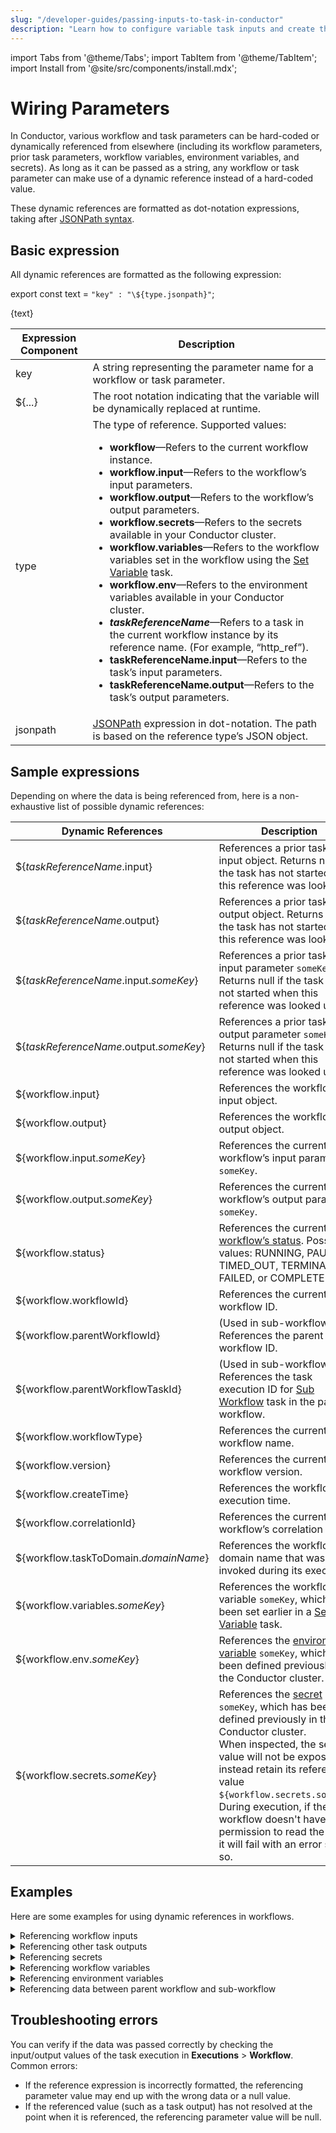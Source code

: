```yaml
---
slug: "/developer-guides/passing-inputs-to-task-in-conductor"
description: "Learn how to configure variable task inputs and create the right expressions to dynamically reference and pass data between tasks."
---
```


import Tabs from '@theme/Tabs';
import TabItem from '@theme/TabItem';
import Install from '@site/src/components/install.mdx';


# Wiring Parameters

In Conductor, various workflow and task parameters can be hard-coded or dynamically referenced from elsewhere (including its workflow parameters, prior task parameters, workflow variables, environment variables, and secrets). As long as it can be passed as a string, any workflow or task parameter can make use of a dynamic reference instead of a hard-coded value.

These dynamic references are formatted as dot-notation expressions, taking after [JSONPath syntax](https://goessner.net/articles/JsonPath/).


## Basic expression

All dynamic references are formatted as the following expression:

export const text = `"key" : "\${type.jsonpath}"`;

<div className="passingDataReference">
    {text}
</div>


| Expression Component     | Description                                                                                                                                                                                                |
| ------------- | ---------------------------------------------------------------------------------------------------------------------------------------------------------------------------------------------------------- |
| key               | A string representing the parameter name for a workflow or task parameter.                                  |
| ${...}            | The root notation indicating that the variable will be dynamically replaced at runtime.                        |
| type              | The type of reference. Supported values:<ul><li>**workflow**—Refers to the current workflow instance.</li> <li>**workflow.input**—Refers to the workflow’s input parameters.</li> <li>**workflow.output**—Refers to the workflow’s output parameters.</li> <li>**workflow.secrets**—Refers to the secrets available in your Conductor cluster.</li> <li>**workflow.variables**—Refers to the workflow variables set in the workflow using the [Set Variable](/reference-docs/operators/set-variable) task.</li> <li>**workflow.env**—Refers to the environment variables available in your Conductor cluster.</li> <li>**_taskReferenceName_**—Refers to a task in the current workflow instance by its reference name. (For example, “http_ref”).</li> <li>**taskReferenceName.input**—Refers to the task’s input parameters.</li> <li>**taskReferenceName.output**—Refers to the task’s output parameters.</li></ul>     |
| jsonpath          | [JSONPath](https://goessner.net/articles/JsonPath/) expression in dot-notation. The path is based on the reference type’s JSON object.     |


## Sample expressions

Depending on where the data is being referenced from, here is a non-exhaustive list of possible dynamic references:

| Dynamic References     | Description                                                                                                                                                                                                |
| ------------- | ---------------------------------------------------------------------------------------------------------------------------------------------------------------------------------------------------------- |
| ${_taskReferenceName_.input}    | References a prior task’s input object. Returns null if the task has not started when this reference was looked up.       |
| ${_taskReferenceName_.output}   | References a prior task’s output object. Returns null if the task has not started when this reference was looked up.       |
| ${_taskReferenceName_.input._someKey_}   | References a prior task’s input parameter `someKey`. Returns null if the task has not started when this reference was looked up.    |
| ${_taskReferenceName_.output._someKey_}  | References a prior task’s output parameter `someKey`. Returns null if the task has not started when this reference was looked up.     |
| ${workflow.input}               | References the workflow’s input object.     |
| ${workflow.output}              | References the workflow’s output object.     |
| ${workflow.input._someKey_}     | References the current workflow’s input parameter `someKey`.     |
| ${workflow.output._someKey_}    | References the current workflow’s output parameter `someKey`.     |
| ${workflow.status}              | References the current [workflow’s status](/developer-guides/task-and-workflow-status-in-conductor). Possible values: RUNNING, PAUSED, TIMED_OUT, TERMINATED, FAILED, or COMPLETED.     |
| ${workflow.workflowId}          | References the current workflow ID.     |
| ${workflow.parentWorkflowId}    | (Used in sub-workflows) References the parent workflow ID.     |
| ${workflow.parentWorkflowTaskId}  | (Used in sub-workflows) References the task execution ID for [Sub Workflow](/reference-docs/operators/sub-workflow) task in the parent workflow.     |
| ${workflow.workflowType}        | References the current workflow name.         |
| ${workflow.version}             | References the current workflow version.    |
| ${workflow.createTime}          | References the workflow execution time.      |
| ${workflow.correlationId}       | References the current workflow’s correlation ID.    |
| ${workflow.taskToDomain._domainName_}    | References the workflow’s domain name that was invoked during its execution.     |
| ${workflow.variables._someKey_}          | References the workflow variable `someKey`, which has been set earlier in a [Set Variable](/reference-docs/operators/set-variable) task.     |
| ${workflow.env._someKey_}                | References the [environment variable](/developer-guides/using-environment-variables) `someKey`, which has been defined previously in the Conductor cluster.    |
| ${workflow.secrets._someKey_}               | References the [secret](/developer-guides/secrets-in-conductor) `someKey`, which has been defined previously in the Conductor cluster. <br/> When inspected, the secret value will not be exposed and instead retain its reference value `${workflow.secrets.someKey}`. <br/> During execution, if the workflow doesn't have permission to read the secret, it will fail with an error saying so.    |


## Examples

Here are some examples for using dynamic references in workflows.

<details><summary>Referencing workflow inputs​​</summary>

For the given workflow input:

``` json
{
  "userID": 1,
  "userName": "SAMPLE",
  "userDetails": {
    "country": "nestedValue",
    "age": 50
  }
}
```
You can reference these workflow inputs elsewhere using the following expressions:

``` json
{
  "user": "${workflow.input.userName}",
  "userAge": "${workflow.input.userDetails.age}"
}
```
At runtime, the parameters will be:

``` json
{
  "user": "SAMPLE",
  "userAge": 50
}
```

</details>

<details><summary>Referencing other task outputs​​</summary>

If a task `previousTaskReference` produced the following output:

```json
{
  "taxZone": "A",
  "productDetails": {
    "nestedKey1": "outputValue-1"
    "nestedKey2": "outputValue-2"
  }
}
```

You can reference these task outputs elsewhere using the following expressions:

```json
{
  "nextTaskInput1": "${previousTaskReference.output.taxZone}",
  "nextTaskInput2": "${previousTaskReference.output.productDetails.nestedKey1}"
}
```

At runtime, the parameters will be:

```json
{
  "nextTaskInput1": "A",
  "nextTaskInput2": "outputValue-1"
}
```

</details>

<details><summary>Referencing secrets​​</summary>

If a secret named `api_key` with the value `Xxhhjiu0nbfdinvdHyj`  is stored in your Conductor cluster, you can reference it in a workflow using the following expression:

```json
{
  "auth": "${workflow.secrets.api_key}"
}
```

At runtime, the parameter `auth` will take on the value `USXxhhjiu0nbfdinvdHyj`. This value will not be exposed in the workflow execution JSON, and users will only see the reference expression while inspecting the JSON object:

```json
{
  "auth": "${workflow.secrets.api_key}"
}
```

</details>

<details><summary>Referencing workflow variables</summary>

If a workflow variable is set using the [Set Variable](/reference-docs/operators/set-variable) task:

``` json
{
  "name": "Orkes"
}
```

The variable can be referenced in the same workflow using the following expression:

``` json
{
  "user": "${workflow.variables.name}"
}
```

:::note
Workflow variables cannot be re-referenced across workflows, even between parent workflow and sub-workflow.
:::

</details>

<details><summary>Referencing environment variables​</summary>

If an environment variable named `location` with the value `US`  is stored in your Conductor cluster, you can reference it in a workflow using the following expression:

```json
{
  "place": "${workflow.env.location}"
}
```

At runtime, the parameters will be:

```json
{
  "place": "US"
}
```

</details>

<details><summary>Referencing data between parent workflow and sub-workflow​</summary>

Tab: From parent workflow

To pass parameters from a parent workflow into its sub-workflow, you must declare them as input parameters for the Sub Workflow task.

**Example**


```
// parent workflow definition with task configuration

{
 "createTime": 1733980872607,
 "updateTime": 0,
 "name": "testParent",
 "description": "workflow with subworkflow",
 "version": 1,
 "tasks": [
   {
     "name": "get_item",
     "taskReferenceName": "get_item_ref",
     "inputParameters": {
       "uri": "https://example.com/api",
       "method": "GET",
       "accept": "application/json",
       "contentType": "application/json",
       "encode": true
     },
     "type": "HTTP",
   },
   {
     "name": "sub_workflow",
     "taskReferenceName": "sub_workflow_ref",
     "inputParameters": {
       "user": "${workflow.variables.name}",
       "item": "${previous_task_ref.output.item[0]}"
     },
     "type": "SUB_WORKFLOW",
     "subWorkflowParam": {
       "name": "testSub",
       "version": 1
     }
   }
 ],
 "inputParameters": [],
 "outputParameters": {}
}
```


If needed, these inputs can then be set as workflow variables within the sub-workflow definition itself using a Set Variable task.

Tab: From sub-workflow

To pass parameters from a sub-workflow back to its parent workflow, you must pass them as the sub-workflow’s output parameters in the sub-workflow definition.


```
// sub-workflow definition
{
 "createTime": 1726651838873,
 "updateTime": 1733983507294,
 "name": "testSub",
 "description": "subworkflow for parent workflow",
 "version": 1,
 "tasks": [
   {
     "name": "get-user",
     "taskReferenceName": "get-user_ref",
     "inputParameters": {
       "uri": "https://example.com/api",
       "method": "GET",
       "accept": "application/json",
       "contentType": "application/json",
       "encode": true
     },
     "type": "HTTP",
   },
   {
     "name": "send-notification",
     "taskReferenceName": "send-notification_ref",
     "inputParameters": {
       "uri": "https://example.com/api",
       "method": "GET",
       "accept": "application/json",
       "contentType": "application/json",
       "encode": true
     },
     "type": "HTTP",
   }
 ],
 "inputParameters": [],
 "outputParameters": {
   "location": "${get-user_ref.output.response.body.results[0].location.country}",
   "isNotif": "${send-notification_ref.output}"
 }
}
```


In the parent workflow, these sub-workflow outputs can be referenced using the expression format `${*sub_workflow_ref*.output.*someKey*}`.

</details>



## Troubleshooting errors

You can verify if the data was passed correctly by checking the input/output values of the task execution in **Executions** > **Workflow**. Common errors:
* If the reference expression is incorrectly formatted, the referencing parameter value may end up with the wrong data or a null value.
* If the referenced value (such as a task output) has not resolved at the point when it is referenced, the referencing parameter value will be null.